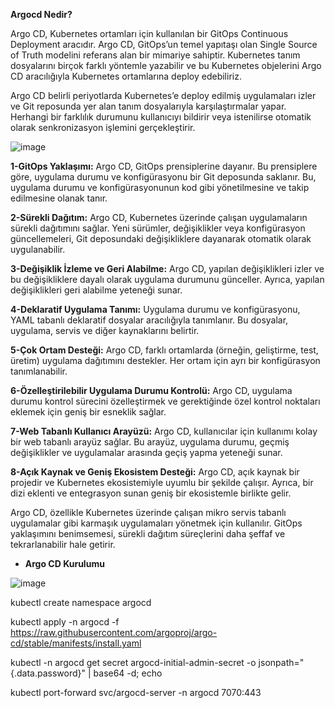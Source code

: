 **Argocd Nedir?** 

Argo CD, Kubernetes ortamları için kullanılan bir GitOps Continuous Deployment aracıdır. Argo CD, GitOps’un temel yapıtaşı olan Single Source of Truth modelini referans alan bir mimariye sahiptir. Kubernetes tanım dosyalarını birçok farklı yöntemle yazabilir ve bu Kubernetes objelerini Argo CD aracılığıyla Kubernetes ortamlarına deploy edebiliriz.

Argo CD belirli periyotlarda Kubernetes’e deploy edilmiş uygulamaları izler ve Git reposunda yer alan tanım dosyalarıyla karşılaştırmalar yapar. Herhangi bir farklılık durumunu kullanıcıyı bildirir veya istenilirse otomatik olarak senkronizasyon işlemini gerçekleştirir.

![image](https://github.com/fuat-tirtar/argocd-kurulum/assets/58062840/536cb2a3-012e-43ec-aa0e-d7a70cc42c7b)


**1-GitOps Yaklaşımı:**
Argo CD, GitOps prensiplerine dayanır. Bu prensiplere göre, uygulama durumu ve konfigürasyonu bir Git deposunda saklanır. Bu, uygulama durumu ve konfigürasyonunun kod gibi yönetilmesine ve takip edilmesine olanak tanır.

**2-Sürekli Dağıtım:**
Argo CD, Kubernetes üzerinde çalışan uygulamaların sürekli dağıtımını sağlar. Yeni sürümler, değişiklikler veya konfigürasyon güncellemeleri, Git deposundaki değişikliklere dayanarak otomatik olarak uygulanabilir.

**3-Değişiklik İzleme ve Geri Alabilme:**
Argo CD, yapılan değişiklikleri izler ve bu değişikliklere dayalı olarak uygulama durumunu günceller. Ayrıca, yapılan değişiklikleri geri alabilme yeteneği sunar.

**4-Deklaratif Uygulama Tanımı:**
Uygulama durumu ve konfigürasyonu, YAML tabanlı deklaratif dosyalar aracılığıyla tanımlanır. Bu dosyalar, uygulama, servis ve diğer kaynaklarını belirtir.

**5-Çok Ortam Desteği:**
Argo CD, farklı ortamlarda (örneğin, geliştirme, test, üretim) uygulama dağıtımını destekler. Her ortam için ayrı bir konfigürasyon tanımlanabilir.

**6-Özelleştirilebilir Uygulama Durumu Kontrolü:**
Argo CD, uygulama durumu kontrol sürecini özelleştirmek ve gerektiğinde özel kontrol noktaları eklemek için geniş bir esneklik sağlar.

**7-Web Tabanlı Kullanıcı Arayüzü:**
Argo CD, kullanıcılar için kullanımı kolay bir web tabanlı arayüz sağlar. Bu arayüz, uygulama durumu, geçmiş değişiklikler ve uygulamalar arasında geçiş yapma yeteneği sunar.

**8-Açık Kaynak ve Geniş Ekosistem Desteği:**
Argo CD, açık kaynak bir projedir ve Kubernetes ekosistemiyle uyumlu bir şekilde çalışır. Ayrıca, bir dizi eklenti ve entegrasyon sunan geniş bir ekosistemle birlikte gelir.

Argo CD, özellikle Kubernetes üzerinde çalışan mikro servis tabanlı uygulamalar gibi karmaşık uygulamaları yönetmek için kullanılır. GitOps yaklaşımını benimsemesi, sürekli dağıtım süreçlerini daha şeffaf ve tekrarlanabilir hale getirir.


- **Argo CD Kurulumu**

![image](https://github.com/fuat-tirtar/argocd-kurulum/assets/58062840/567ed0f4-b383-4bc5-ae39-a3c449295db9)

kubectl create namespace argocd

kubectl apply -n argocd -f https://raw.githubusercontent.com/argoproj/argo-cd/stable/manifests/install.yaml

kubectl -n argocd get secret argocd-initial-admin-secret -o jsonpath="{.data.password}" | base64 -d; echo

kubectl port-forward svc/argocd-server -n argocd 7070:443
